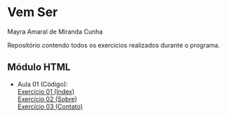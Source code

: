 # Vem Ser
Mayra Amaral de Miranda Cunha  
  
Repositório contendo todos os exercícios realizados durante o programa.  
  
## Módulo HTML
- Aula 01 (Código):  
[Exercício 01 (Index)](https://github.com/mayraamaral/vemser/blob/main/html/ex1/index.html)  
[Exercício 02 (Sobre)](https://github.com/mayraamaral/vemser/blob/main/html/ex1/sobre.html)  
[Exercício 03 (Contato)](https://github.com/mayraamaral/vemser/blob/main/html/ex1/contato.html)